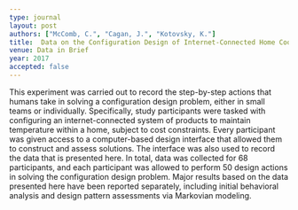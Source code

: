 ```yaml
---
type: journal
layout: post
authors: ["McComb, C.", "Cagan, J.", "Kotovsky, K."]
title:  Data on the Configuration Design of Internet-Connected Home Cooling Systems by Engineering Students
venue: Data in Brief
year: 2017
accepted: false
---
```

This experiment was carried out to record the step-by-step actions that humans take in solving a configuration design problem, either in small teams or individually. Specifically, study participants were tasked with configuring an internet-connected system of products to maintain temperature within a home, subject to cost constraints. Every participant was given access to a computer-based design interface that allowed them to construct and assess solutions. The interface was also used to record the data that is presented here. In total, data was collected for 68 participants, and each participant was allowed to perform 50 design actions in solving the configuration design problem. Major results based on the data presented here have been reported separately, including initial behavioral analysis and design pattern assessments via Markovian modeling.
